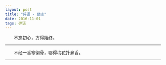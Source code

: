 ```yaml
---
layout: post
title: "碎语 - 励志"
date: 2016-11-01
tags: 碎语
---
```


　　不忘初心，方得始终。

------

　　不经一番寒彻骨，哪得梅花扑鼻香。

------


